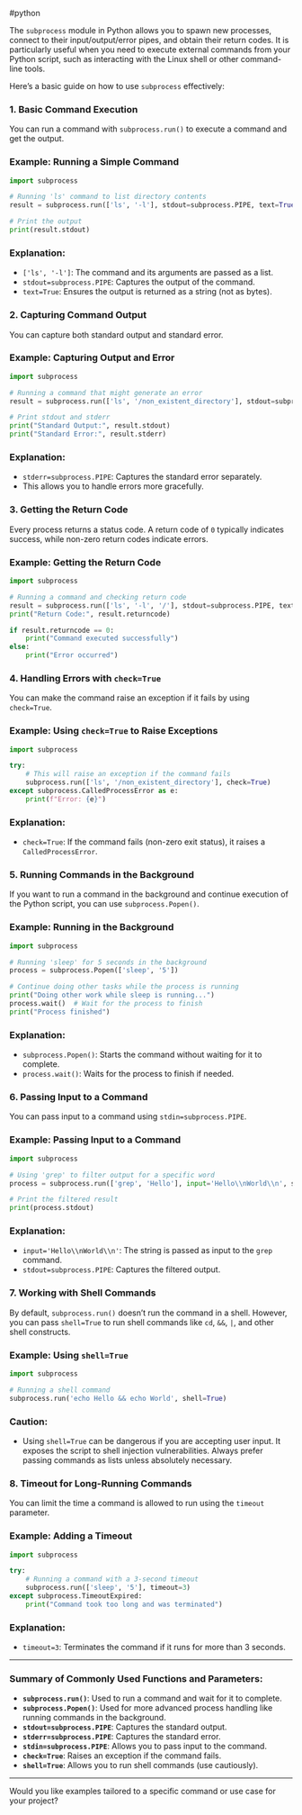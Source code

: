 #python

The `subprocess` module in Python allows you to spawn new processes, connect to their input/output/error pipes, and obtain their return codes. It is particularly useful when you need to execute external commands from your Python script, such as interacting with the Linux shell or other command-line tools.

Here’s a basic guide on how to use `subprocess` effectively:

### 1. **Basic Command Execution**

You can run a command with `subprocess.run()` to execute a command and get the output.

### Example: Running a Simple Command

```python
import subprocess

# Running 'ls' command to list directory contents
result = subprocess.run(['ls', '-l'], stdout=subprocess.PIPE, text=True)

# Print the output
print(result.stdout)

```

### Explanation:

- `['ls', '-l']`: The command and its arguments are passed as a list.
- `stdout=subprocess.PIPE`: Captures the output of the command.
- `text=True`: Ensures the output is returned as a string (not as bytes).

### 2. **Capturing Command Output**

You can capture both standard output and standard error.

### Example: Capturing Output and Error

```python
import subprocess

# Running a command that might generate an error
result = subprocess.run(['ls', '/non_existent_directory'], stdout=subprocess.PIPE, stderr=subprocess.PIPE, text=True)

# Print stdout and stderr
print("Standard Output:", result.stdout)
print("Standard Error:", result.stderr)

```

### Explanation:

- `stderr=subprocess.PIPE`: Captures the standard error separately.
- This allows you to handle errors more gracefully.

### 3. **Getting the Return Code**

Every process returns a status code. A return code of `0` typically indicates success, while non-zero return codes indicate errors.

### Example: Getting the Return Code

```python
import subprocess

# Running a command and checking return code
result = subprocess.run(['ls', '-l', '/'], stdout=subprocess.PIPE, text=True)
print("Return Code:", result.returncode)

if result.returncode == 0:
    print("Command executed successfully")
else:
    print("Error occurred")

```

### 4. **Handling Errors with `check=True`**

You can make the command raise an exception if it fails by using `check=True`.

### Example: Using `check=True` to Raise Exceptions

```python
import subprocess

try:
    # This will raise an exception if the command fails
    subprocess.run(['ls', '/non_existent_directory'], check=True)
except subprocess.CalledProcessError as e:
    print(f"Error: {e}")

```

### Explanation:

- `check=True`: If the command fails (non-zero exit status), it raises a `CalledProcessError`.

### 5. **Running Commands in the Background**

If you want to run a command in the background and continue execution of the Python script, you can use `subprocess.Popen()`.

### Example: Running in the Background

```python
import subprocess

# Running 'sleep' for 5 seconds in the background
process = subprocess.Popen(['sleep', '5'])

# Continue doing other tasks while the process is running
print("Doing other work while sleep is running...")
process.wait()  # Wait for the process to finish
print("Process finished")

```

### Explanation:

- `subprocess.Popen()`: Starts the command without waiting for it to complete.
- `process.wait()`: Waits for the process to finish if needed.

### 6. **Passing Input to a Command**

You can pass input to a command using `stdin=subprocess.PIPE`.

### Example: Passing Input to a Command

```python
import subprocess

# Using 'grep' to filter output for a specific word
process = subprocess.run(['grep', 'Hello'], input='Hello\\nWorld\\n', stdout=subprocess.PIPE, text=True)

# Print the filtered result
print(process.stdout)

```

### Explanation:

- `input='Hello\\nWorld\\n'`: The string is passed as input to the `grep` command.
- `stdout=subprocess.PIPE`: Captures the filtered output.

### 7. **Working with Shell Commands**

By default, `subprocess.run()` doesn’t run the command in a shell. However, you can pass `shell=True` to run shell commands like `cd`, `&&`, `|`, and other shell constructs.

### Example: Using `shell=True`

```python
import subprocess

# Running a shell command
subprocess.run('echo Hello && echo World', shell=True)

```

### Caution:

- Using `shell=True` can be dangerous if you are accepting user input. It exposes the script to shell injection vulnerabilities. Always prefer passing commands as lists unless absolutely necessary.

### 8. **Timeout for Long-Running Commands**

You can limit the time a command is allowed to run using the `timeout` parameter.

### Example: Adding a Timeout

```python
import subprocess

try:
    # Running a command with a 3-second timeout
    subprocess.run(['sleep', '5'], timeout=3)
except subprocess.TimeoutExpired:
    print("Command took too long and was terminated")

```

### Explanation:

- `timeout=3`: Terminates the command if it runs for more than 3 seconds.

---

### Summary of Commonly Used Functions and Parameters:

- **`subprocess.run()`**: Used to run a command and wait for it to complete.
- **`subprocess.Popen()`**: Used for more advanced process handling like running commands in the background.
- **`stdout=subprocess.PIPE`**: Captures the standard output.
- **`stderr=subprocess.PIPE`**: Captures the standard error.
- **`stdin=subprocess.PIPE`**: Allows you to pass input to the command.
- **`check=True`**: Raises an exception if the command fails.
- **`shell=True`**: Allows you to run shell commands (use cautiously).

---

Would you like examples tailored to a specific command or use case for your project?
